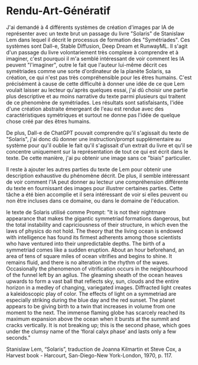 # Rendu-Art-Génératif
J'ai demandé à 4 différents systèmes de création d'images par IA de représenter avec un texte brut un passage du livre "Solaris" de Stanislaw Lem dans lequel il décrit le processus de formation des "Symétriades". Ces systèmes sont Dall-e, Stable Diffusion, Deep Dream et RunwayML. 
Il s'agit d'un passage du livre volontariement très complexe à comprendre et à imaginer, c'est pourquoi il m'a semblé intéressant de voir comment les IA peuvent "l'imaginer", outre le fait que l'auteur lui-même décrit ces symétriades comme une sorte d'ordinateur de la planète Solaris, sa création, ce qui n'est pas très compréhensible pour les êtres humains. C'est précisément à cause de cette difficulté à donner une idée de ce que Lem voulait laisser au lecteur qu'après quelques essai, j'ai dû choisir une partie plus descriptive et au moins narrative du texte parmi plusieurs qui traitent de ce phenomène de symétriades. Les résultats sont satisfaisants, l'idée d'une création abstraite émergeant de l'eau est rendue avec des caractéristiques symétriques et surtout ne donne pas l'idée de quelque chose créé par des êtres humains.

De plus, Dall-e de ChatGPT pouvait comprendre qu'il s'agissait du texte de "Solaris", j'ai donc dû donner une instruction/prompt supplémentaire au système pour qu'il oublie le fait qu'il s'agissait d'un extrait du livre et qu'il se concentre uniquement sur la représentation de tout ce qui est écrit dans le texte. De cette manière, j'ai pu obtenir une image sans ce "biais" particulier. 

Il reste à ajouter les autres parties du texte de Lem pour obtenir une description exhaustive du phénomène décrit. De plus, il semble intéressant de voir comment l'IA peut donner au lecteur une compréhension différente du texte en fournissant des images pour illustrer certaines parties. Cette tâche a été bien accomplie et il sera intéressant de voir si elles peuvent ou non être incluses dans ce domaine, ou dans le domaine de l'éducation. 

le texte de Solaris utilisé comme Prompt:
"It is not their nightmare appearance that makes the gigantic symmetriad formations dangerous, but the total instability and capriciousness of their structure, in which even the laws of physics do not hold. The theory that the living ocean is endowed with intelligence has found its firmest adherents among those scientists who have ventured into their unpredictable depths.
The birth of a symmetriad comes like a sudden eruption. About an hour beforehand, an area of tens of square miles of ocean vitrifies and begins to shine. It remains fluid, and there is no alteration in the rhythm of the waves. Occasionally the phenomenon of vitrification occurs in the neighbourhood of the funnel left by an agilus. The gleaming sheath of the ocean heaves upwards to form a vast ball that reflects sky, sun, clouds and the entire horizon in a medley of changing, variegated images. Diffracted light creates a kaleidoscopic play of color.
The effects of light on a symmetriad are especially striking during the blue day and the red sunset. The planet appears to be giving birth to a twin that increases in volume from one moment to the next. The immense flaming globe has scarcely reached its maximum expansion above the ocean when it bursts at the summit and cracks vertically. It is not breaking up; this is the second phase, which goes under the clumsy name of the ‘floral calyx phase’ and lasts only a few seconds."

Stanislaw Lem, “Solaris”, traduction de Joanna Kilmartin et Steve Cox, a Harvest book - Harcourt, San-Diego-New York-London, 1970, p. 117.


